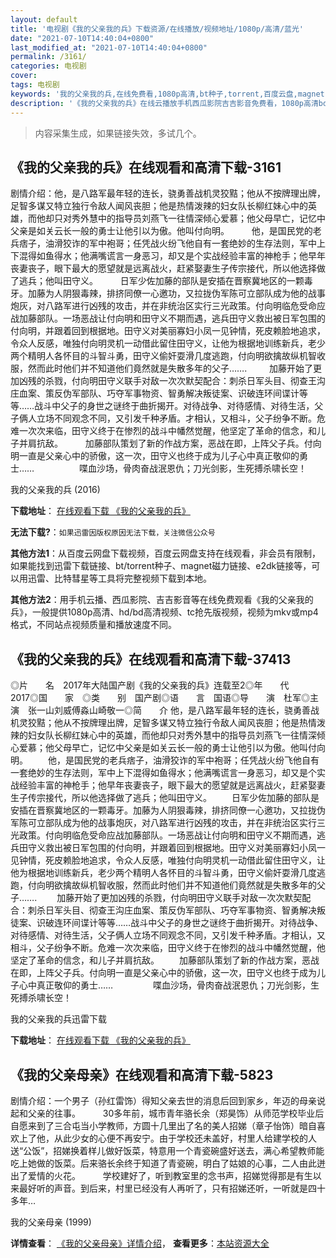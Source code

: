 ```yaml
---
layout: default
title: '电视剧《我的父亲我的兵》下载资源/在线播放/视频地址/1080p/高清/蓝光'
date: "2021-07-10T14:40:04+0800"
last_modified_at: "2021-07-10T14:40:04+0800"
permalink: /3161/
categories: 电视剧
cover:
tags: 电视剧
keywords: '我的父亲我的兵,在线免费看,1080p高清,bt种子,torrent,百度云盘,magnet,磁力链,迅雷下载资源'
description: '《我的父亲我的兵》在线云播放手机西瓜影院吉吉影音免费看，1080p高清bd/hd未删减完整版和tc抢先枪版，mkv/mp4格式，附带bt/torrent种子、magnet/磁力链、百度云盘、网盘资源迅雷下载链接'
---
```


>内容采集生成，如果链接失效，多试几个。


## 《我的父亲我的兵》在线观看和高清下载-3161

剧情介绍：他，是八路军最年轻的连长，骁勇善战机灵狡黠；他从不按牌理出牌，足智多谋又特立独行令敌人闻风丧胆；他是热情泼辣的妇女队长柳红妹心中的英雄，而他却只对秀外慧中的指导员刘燕飞一往情深倾心爱慕；他父母早亡，记忆中父亲是如关云长一般的勇士让他引以为傲。他叫付向明。  　　他，是国民党的老兵痞子，油滑狡诈的军中袍哥；任凭战火纷飞他自有一套绝妙的生存法则，军中上下混得如鱼得水；他满嘴谎言一身恶习，却又是个实战经验丰富的神枪手；他早年丧妻丧子，眼下最大的愿望就是远离战火，赶紧娶妻生子传宗接代，所以他选择做了逃兵；他叫田守义。  　　日军少佐加藤的部队是安插在晋察冀地区的一颗毒牙。加藤为人阴狠毒辣，排挤同僚一心邀功，又拉拢伪军陈可立部队成为他的战事炮灰，对八路军进行凶残的攻击，并在非统治区实行三光政策。付向明临危受命应战加藤部队。一场恶战让付向明和田守义不期而遇，逃兵田守义救出被日军包围的付向明，并跟着回到根据地。田守义对美丽寡妇小凤一见钟情，死皮赖脸地追求，令众人反感，唯独付向明灵机一动借此留住田守义，让他为根据地训练新兵，老少两个精明人各怀目的斗智斗勇，田守义偷奸耍滑几度逃跑，付向明欲擒故纵机智收服，然而此时他们并不知道他们竟然就是失散多年的父子…….  　　加藤开始了更加凶残的杀戮，付向明田守义联手对敌一次次默契配合：刺杀日军头目、彻查王沟庄血案、策反伪军部队、巧夺军事物资、智勇解决叛徒案、识破连环间谍计等等……战斗中父子的身世之谜终于曲折揭开。对待战争、对待感情、对待生活，父子俩人立场不同观念不同，又引发千种矛盾。才相认，又相斗，父子纷争不断。危难一次次来临，田守义终于在惨烈的战斗中幡然觉醒，他坚定了革命的信念，和儿子并肩抗敌。  　　加藤部队策划了新的作战方案，恶战在即，上阵父子兵。付向明一直是父亲心中的骄傲，这一次，田守义也终于成为儿子心中真正敬仰的勇士……  　　  　　喋血沙场，骨肉奋战泯恩仇；刀光剑影，生死搏杀啸长空！


我的父亲我的兵 (2016)

**下载地址**： [在线观看下载 《我的父亲我的兵》](https://www.btbtdy.me/btdy/dy12450.html) 


**无法下载?**：`如果迅雷因版权原因无法下载，关注微信公众号 `

**其他方法1**：从百度云网盘下载视频，百度云网盘支持在线观看，非会员有限制，如果能找到迅雷下载链接、bt/torrent种子、magnet磁力链接、e2dk链接等，可以用迅雷、比特彗星等工具将完整视频下载到本地。

**其他方法2**：用手机云播、西瓜影院、吉吉影音等在线免费观看《我的父亲我的兵》，一般提供1080p高清、hd/bd高清视频、tc抢先版视频，视频为mkv或mp4格式，不同站点视频质量和播放速度不同。


## 《我的父亲我的兵》在线观看和高清下载-37413

◎片　　名　2017年大陆国产剧《我的父亲我的兵》连载至2◎年　　代　2017◎国　　家　◎类　　别　国产剧◎语　　言　国语◎导　　演　杜军◎主　　演　张一山刘威傅淼山崎敬一◎简　　介 他，是八路军最年轻的连长，骁勇善战机灵狡黠；他从不按牌理出牌，足智多谋又特立独行令敌人闻风丧胆；他是热情泼辣的妇女队长柳红妹心中的英雄，而他却只对秀外慧中的指导员刘燕飞一往情深倾心爱慕；他父母早亡，记忆中父亲是如关云长一般的勇士让他引以为傲。他叫付向明。 　　他，是国民党的老兵痞子，油滑狡诈的军中袍哥；任凭战火纷飞他自有一套绝妙的生存法则，军中上下混得如鱼得水；他满嘴谎言一身恶习，却又是个实战经验丰富的神枪手；他早年丧妻丧子，眼下最大的愿望就是远离战火，赶紧娶妻生子传宗接代，所以他选择做了逃兵；他叫田守义。 　　日军少佐加藤的部队是安插在晋察冀地区的一颗毒牙。加藤为人阴狠毒辣，排挤同僚一心邀功，又拉拢伪军陈可立部队成为他的战事炮灰，对八路军进行凶残的攻击，并在非统治区实行三光政策。付向明临危受命应战加藤部队。一场恶战让付向明和田守义不期而遇，逃兵田守义救出被日军包围的付向明，并跟着回到根据地。田守义对美丽寡妇小凤一见钟情，死皮赖脸地追求，令众人反感，唯独付向明灵机一动借此留住田守义，让他为根据地训练新兵，老少两个精明人各怀目的斗智斗勇，田守义偷奸耍滑几度逃跑，付向明欲擒故纵机智收服，然而此时他们并不知道他们竟然就是失散多年的父子……. 　　加藤开始了更加凶残的杀戮，付向明田守义联手对敌一次次默契配合：刺杀日军头目、彻查王沟庄血案、策反伪军部队、巧夺军事物资、智勇解决叛徒案、识破连环间谍计等等……战斗中父子的身世之谜终于曲折揭开。对待战争、对待感情、对待生活，父子俩人立场不同观念不同，又引发千种矛盾。才相认，又相斗，父子纷争不断。危难一次次来临，田守义终于在惨烈的战斗中幡然觉醒，他坚定了革命的信念，和儿子并肩抗敌。 　　加藤部队策划了新的作战方案，恶战在即，上阵父子兵。付向明一直是父亲心中的骄傲，这一次，田守义也终于成为儿子心中真正敬仰的勇士…… 　　 　　喋血沙场，骨肉奋战泯恩仇；刀光剑影，生死搏杀啸长空！


我的父亲我的兵迅雷下载

**下载地址**： [在线观看下载 《我的父亲我的兵》](https://www.993dy.com//vod-detail-id-29518.html) 


## 《我的父亲母亲》在线观看和高清下载-5823

剧情介绍：一个男子（孙红雷饰）得知父亲去世的消息后回到家乡，年迈的母亲说起和父亲的往事。  　　30多年前，城市青年骆长余（郑昊饰）从师范学校毕业后自愿来到了三合屯当小学教师，方圆十几里出了名的美人招娣（章子怡饰）暗自喜欢上了他，从此少女的心便不再安宁。由于学校还未盖好，村里人给建学校的人送“公饭”，招娣换着样儿做好饭菜，特意用一个青瓷碗盛好送去，满心希望教师能吃上她做的饭菜。后来骆长余终于知道了青瓷碗，明白了姑娘的心事，二人由此迸出了爱情的火花。  　　学校建好了，听到教室里的念书声，招娣觉得那是有生以来最好听的声音。到后来，村里已经没有人再听了，只有招娣还听，一听就是四十多年…


我的父亲母亲 (1999)

**详情查看**： [《我的父亲母亲》详情介绍](/movie/5823/)， **查看更多**：[本站资源大全](/movie/t/all/)

